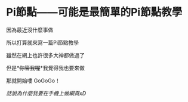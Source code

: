 # Pi節點——可能是最簡單的Pi節點教學
因為最近沒什麼事做

所以打算就來寫一篇Pi節點教學

雖然在網上也許很多大神都做過了

但是*~~你管我喔~~*我覺得我也要來做

那就開始嘍 GoGoGo！

*話說為什麼我要在手機上做網頁xD*
